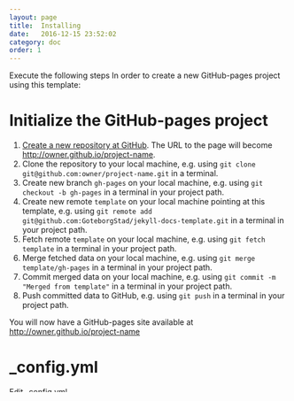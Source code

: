 ```yaml
---
layout: page
title:  Installing
date:   2016-12-15 23:52:02
category: doc
order: 1
---
```



Execute the following steps In order to create a new GitHub-pages project using this template:

# Initialize the GitHub-pages project

1. [Create a new repository at GitHub](https://github.com/new). The URL to the page will become http://owner.github.io/project-name.
2. Clone the repository to your local machine, e.g. using `git clone git@github.com:owner/project-name.git` in a terminal.
3. Create new branch `gh-pages` on your local machine, e.g. using `git checkout -b gh-pages` in a terminal in your project path.
4. Create new remote `template` on your local machine pointing at this template, e.g. using `git remote add git@github.com:GoteborgStad/jekyll-docs-template.git` in a terminal in your project path.
5. Fetch remote `template` on your local machine, e.g. using `git fetch template` in a terminal in your project path.
6. Merge fetched data on your local machine, e.g. using `git merge template/gh-pages` in a terminal in your project path.
7. Commit merged data on your local machine, e.g. using `git commit -m "Merged from template"` in a terminal in your project path.
8. Push committed data to GitHub, e.g. using `git push` in a terminal in your project path.

You will now have a GitHub-pages site available at http://owner.github.io/project-name

# _config.yml

Edit _config.yml

1. `title` - Project name, visible in the top left corner of the GitHub-pages site.
2. `subtitle` - A tagline, visible to the right of the title.
3. `google_analytics_id` - Identity of Google analytics project if you want statistics from usage of your GitHub-pages site. Supplied by Google and looks Something like `UA-83704239-1`.
4. `sections` - Categories of your articles. Visible in the navigationbar to the left of your GitHub-pages site.

If you edited the file localy on your machine rather than online at GitHub you now need to commit and push the changes to GitHub:

1. Add the update file on your local machine, e.g. using `git add _config.yml` in a terminal in your project path.
2. Commit the added file on your local machine, e.g. using `git commit -m "Changed configuration for new site"` in a terminal in your project path.
3. Push the committed file to GitHub, e.g. using `git push` in a terminal in your project path.                                                                                   

# Remove template posts

Remove all `.md`-files in the directory `_posts`, either online at GitHub or on your local machine repository, e.g. using `git rm _posts/*.md` in a terminal in your project path. Commit and push, e.g. using `git commit -m "Removed old template posts` and `git push` in a terminal in your project path.
